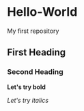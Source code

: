 # Hello-World
My first repository
## First Heading
### Second Heading
**Let's try bold**

*Let's try italics*

